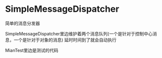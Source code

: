 # SimpleMessageDispatcher
简单的消息分发器

SimpleMessageDispatcher里边维护着两个消息队列(一个是针对于控制中心消息，一个是针对于对象的消息)
延时时间到了就会自动执行

MianTest里边是测试的代码

